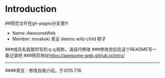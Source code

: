 # Introduction
##网页文件在gh-pages分支里!!!
- Name: AwesomeWeb
- Member: novakoki 青豆 deemo wild-child 粽子

###成员名我暂时写的ｑｑ昵称，请自行修改
###修改完后在这个README写一条记录吧
###网页地址<https://awesome-web.github.io/intro/>

***
####青豆：修改自我介绍，于2015.7.16

